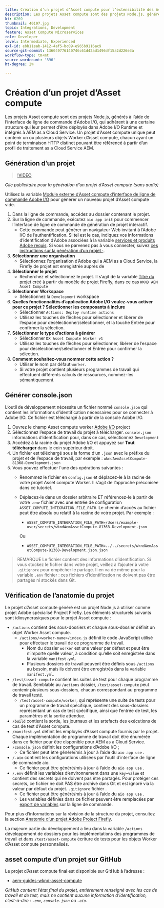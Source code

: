 ```yaml
---
title: Création d’un projet d’Asset compute pour l’extensibilité des Assets compute
description: Les projets Asset compute sont des projets Node.js, générés à l’aide de l’interface de ligne de commande d’Adobe I/O, qui adhèrent à une certaine structure leur permettant d’être déployés dans Adobe I/O Runtime et intégrés à AEM as a Cloud Service.
kt: 6269
thumbnail: 40197.jpg
topic: Integrations, Development
feature: Asset Compute Microservices
role: Developer
level: Intermediate, Experienced
exl-id: ebb11eab-1412-4af5-bc09-e965b9116ac9
source-git-commit: 136049776140746c61d42ad1496df15a2d226e3a
workflow-type: tm+mt
source-wordcount: '896'
ht-degree: 2%

---
```


# Création d’un projet d’Asset compute

Les projets Asset compute sont des projets Node.js, générés à l’aide de l’interface de ligne de commande d’Adobe I/O, qui adhèrent à une certaine structure qui leur permet d’être déployés dans Adobe I/O Runtime et intégrés à AEM as a Cloud Service. Un projet d’Asset compute unique peut contenir un ou plusieurs objets Worker d’Asset compute, chacun ayant un point de terminaison HTTP distinct pouvant être référencé à partir d’un profil de traitement as a Cloud Service AEM.

## Génération d’un projet

>[!VIDEO](https://video.tv.adobe.com/v/40197/?quality=12&learn=on)

_Clic publicitaire pour la génération d’un projet d’Asset compute (sans audio)_

Utilisez la variable [Module externe d’Asset compute d’interface de ligne de commande Adobe I/O](../set-up/development-environment.md#aio-cli) pour générer un nouveau projet d’Asset compute vide.

1. Dans la ligne de commande, accédez au dossier contenant le projet.
1. Sur la ligne de commande, exécutez `aio app init` pour commencer l’interface de ligne de commande de génération de projet interactif.
   + Cette commande peut générer un navigateur Web invitant à l’Adobe I/O de l’authentification. Si tel est le cas, indiquez vos informations d’identification d’Adobe associées à la variable [services et produits Adobe requis](../set-up/accounts-and-services.md). Si vous ne parvenez pas à vous connecter, suivez [ces instructions sur la génération d’un projet ;](https://www.adobe.io/project-firefly/docs/getting_started/first_app/#42-developer-is-not-logged-in-as-enterprise-organization-user).
1. __Sélectionner une organisation__
   + Sélectionnez l’organisation d’Adobe qui a AEM as a Cloud Service, la Firefly de projet est enregistrée auprès de
1. __Sélectionner le projet__
   + Recherchez et sélectionnez le projet. Il s’agit de la variable [Titre du projet](../set-up/firefly.md) créé à partir du modèle de projet Firefly, dans ce cas `WKND AEM Asset Compute`
1. __Sélectionner Workspace__
   + Sélectionnez la `Development` workspace
1. __Quelles fonctionnalités d’application Adobe I/O voulez-vous activer pour ce projet ? Sélectionner les composants à inclure__
   + Sélectionner `Actions: Deploy runtime actions`
   + Utilisez les touches de flèches pour sélectionner et libérer de l’espace pour désélectionner/sélectionner, et la touche Entrée pour confirmer la sélection.
1. __Sélectionner le type d’actions à générer__
   + Sélectionner `DX Asset Compute Worker v1`
   + Utilisez les touches de flèches pour sélectionner, libérer de l’espace pour désélectionner/sélectionner et Entrée pour confirmer la sélection.
1. __Comment souhaitez-vous nommer cette action ?__
   + Utiliser le nom par défaut `worker`.
   + Si votre projet contient plusieurs programmes de travail qui effectuent différents calculs de ressources, nommez-les sémantiquement.

## Générer console.json

L’outil de développement nécessite un fichier nommé `console.json` qui contient les informations d’identification nécessaires pour se connecter à Adobe I/O. Ce fichier est téléchargé à partir de la console Adobe I/O.

1. Ouvrez le champ Asset compute worker [Adobe I/O](https://console.adobe.io) project
1. Sélectionnez l’espace de travail du projet à télécharger. `console.json` informations d’identification pour, dans ce cas, sélectionnez `Development`
1. Accédez à la racine du projet Adobe I/O et appuyez sur __Tout télécharger__ dans le coin supérieur droit.
1. Un fichier est téléchargé sous la forme d’un `.json` avec le préfixe du projet et de l’espace de travail, par exemple : `wkndAemAssetCompute-81368-Development.json`
1. Vous pouvez effectuer l&#39;une des opérations suivantes :
   + Renommez le fichier en `config.json` et déplacez-le à la racine de votre projet Asset compute Worker. Il s’agit de l’approche préconisée dans ce tutoriel.
   + Déplacez-le dans un dossier arbitraire ET référencez-le à partir de votre `.env` fichier avec une entrée de configuration `ASSET_COMPUTE_INTEGRATION_FILE_PATH`. Le chemin d’accès au fichier peut être absolu ou relatif à la racine de votre projet. Par exemple :
      + `ASSET_COMPUTE_INTEGRATION_FILE_PATH=/Users/example-user/secrets/wkndAemAssetCompute-81368-Development.json`

      Ou
      + `ASSET_COMPUTE_INTEGRATION_FILE_PATH=../../secrets/wkndAemAssetCompute-81368-Development.json.json`


> REMARQUE
> Le fichier  contient des informations d’identification. Si vous stockez le fichier dans votre projet, veillez à l’ajouter à votre `.gitignore` pour empêcher le partage. Il en va de même pour la variable `.env` fichier : ces fichiers d’identification ne doivent pas être partagés ni stockés dans Git.

## Vérification de l’anatomie du projet

Le projet d’Asset compute généré est un projet Node.js à utiliser comme projet Adobe spécialisé Project Firefly. Les éléments structurels suivants sont idiosyncrasiques pour le projet Asset compute :

+ `/actions` contient des sous-dossiers et chaque sous-dossier définit un objet Worker Asset compute.
   + `/actions/<worker-name>/index.js` définit le code JavaScript utilisé pour effectuer le travail de ce programme de travail.
      + Nom du dossier `worker` est une valeur par défaut et peut être n’importe quelle valeur, à condition qu’elle soit enregistrée dans la variable `manifest.yml`.
      + Plusieurs dossiers de travail peuvent être définis sous `/actions` au besoin, mais ils doivent être enregistrés dans la variable `manifest.yml`.
+ `/test/asset-compute` contient les suites de test pour chaque programme de travail. Semblable au `/actions` dossier, `/test/asset-compute` peut contenir plusieurs sous-dossiers, chacun correspondant au programme de travail testé.
   + `/test/asset-compute/worker`, qui représente une suite de tests pour un programme de travail spécifique, contient des sous-dossiers représentant un cas de test spécifique, ainsi que l’entrée de test, les paramètres et la sortie attendue.
+ `/build` contient la sortie, les journaux et les artefacts des exécutions de cas de test d’Asset compute.
+ `/manifest.yml` définit les employés d’Asset compute fournis par le projet. Chaque implémentation de programme de travail doit être énumérée dans ce fichier pour être disponible pour AEM as a Cloud Service.
+ `/console.json` définit les configurations d’Adobe I/O ;
   + Ce fichier peut être généré/mis à jour à l’aide du `aio app use` .
+ `/.aio` contient les configurations utilisées par l’outil d’interface de ligne de commande aio.
   + Ce fichier peut être généré/mis à jour à l’aide du `aio app use` .
+ `/.env` définit les variables d’environnement dans une `key=value` et contient des secrets qui ne doivent pas être partagés. Pour protéger ces secrets, ce fichier ne doit PAS être archivé dans Git et est ignoré via la valeur par défaut du projet. `.gitignore` fichier .
   + Ce fichier peut être généré/mis à jour à l’aide du `aio app use` .
   + Les variables définies dans ce fichier peuvent être remplacées par [export de variables](../deploy/runtime.md) sur la ligne de commande.

Pour plus d’informations sur la révision de la structure du projet, consultez la section [Anatomie d’un projet Adobe Project Firefly](https://www.adobe.io/project-firefly/docs/guides/).

La majeure partie du développement a lieu dans la variable `/actions` développement de dossiers pour les implémentations des programmes de travail et dans `/test/asset-compute` écriture de tests pour les objets Worker d’Asset compute personnalisés.

## asset compute d’un projet sur GitHub

Le projet d’Asset compute final est disponible sur GitHub à l’adresse :

+ [aem-guides-wknd-asset-compute](https://github.com/adobe/aem-guides-wknd-asset-compute)

_GitHub contient l’état final du projet, entièrement renseigné avec les cas de travail et de test, mais ne contient aucune information d’identification, c’est-à-dire : `.env`, `console.json` ou `.aio`._
